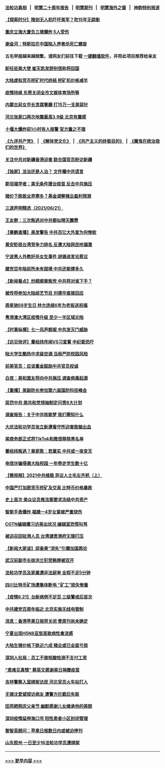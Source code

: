 #### [法轮功真相](https://github.com/gfw-breaker/truth/blob/master/README.md?t=0) &nbsp;&nbsp;|&nbsp;&nbsp; [明慧二十周年报告](https://github.com/gfw-breaker/mh-reports/blob/master/README.md?t=0) &nbsp;&nbsp;|&nbsp;&nbsp;[明慧期刊](https://github.com/gfw-breaker/mh-qikan) &nbsp;&nbsp;|&nbsp;&nbsp; [明慧海外之窗](https://github.com/gfw-breaker/mh-news/blob/master/README.md?t=0) &nbsp;&nbsp;|&nbsp;&nbsp; [神韵特别报道](https://github.com/gfw-breaker/mh-news/blob/master/shenyun.md?t=0)
#### [【探索时分】暗剑无人机吓坏美军？吹15年无踪影](../pages/nsc413/n13037691.md?t=06221852) 
#### [重庆立海大厦负三楼爆炸 5人受伤](../pages/nsc413/n13038792.md?t=06221852) 
#### [谢金河：特斯拉在中国陷入养套杀死亡螺旋](../pages/nsc413/n13038669.md?t=06221852) 
#### 五毛举报越来越频繁，请网友们前往下载 [一键翻墙软件](https://github.com/gfw-breaker/ssr-accounts)，并将此项目推荐给亲友
#### [卸任驻美大使 崔天凯发辞别信称将回国](../pages/nsc413/n13038555.md?t=06221852) 
#### [大陆虚拟货币挖矿时代终结 挖矿机价格减半](../pages/nsc413/n13038479.md?t=06221852) 
#### [疫情持续 东莞关闭全市文娱体育场所等](../pages/nsc413/n13038581.md?t=06221852) 
#### [内蒙古前女市长贪腐奢靡 打15万一支美容针](../pages/nsc413/n13038610.md?t=06221852) 
#### [河北张家口两次地震最高3.9级 北京有震感](../pages/nsc413/n13038298.md?t=06221852) 
#### [十堰大爆炸前1小时有人报警 官方置之不理](../pages/nsc413/n13038482.md?t=06221852) 
#### [《九评共产党》](https://github.com/begood0513/9ping.md/blob/master/README.md) &nbsp;|&nbsp; [《解体党文化》](../../../../jtdwh.md/blob/master/README.md)  &nbsp;|&nbsp; [《共产主义的终极目的》](../../../../gczydzjmd.md/blob/master/README.md) &nbsp;|&nbsp; [《魔鬼在统治我们的世界》](../../../../mgztzwmdsj.md/blob/master/README.md) 
#### [关注中共对新疆香港迫害 联合国官员盼访新疆](../pages/nsc413/n13038297.md?t=06221852) 
#### [【独家】法治还是人治？ 文件曝中共谎言](../pages/nsc413/n13014000.md?t=06221852) 
#### [斯坦福学者：美无条件援台疫苗 反击中共施压](../pages/nsc413/n13038083.md?t=06221852) 
#### [猪价下跌致业界寒冬？基金调整猪企盈利预测](../pages/nsc413/n13038065.md?t=06221852) 
#### [三退声明精选（2021/06/21）](../pages/nsc413/n13038155.md?t=06221852) 
#### [王友群：三次叛逃对中共都似晴天霹雳](../pages/nsc413/n13037608.md?t=06221852) 
#### [【秦鹏直播】美发警告 中共百亿大外宣为何惨败](../pages/nsc413/n13037844.md?t=06221852) 
#### [黄安贬损台湾竞争力排名 反遭大陆网民呛偏激](../pages/nsc413/n13037820.md?t=06221852) 
#### [宁波黑人外教奸杀女生事件 胡锡进言论惹议](../pages/nsc413/n13037727.md?t=06221852) 
#### [建党百年陷前所未有困境 中共还能撑多久](../pages/nsc413/n13037552.md?t=06221852) 
#### [【新闻看点】炒顾顺章叛党 中共将对谁下手？](../pages/nsc413/n13037781.md?t=06221852) 
#### [被传将参加大陆综艺节目 刘德华直接回应](../pages/nsc413/n13037619.md?t=06221852) 
#### [周星驰59岁生日 林允连续6年为老板送祝福](../pages/nsc413/n13037497.md?t=06221852) 
#### [粤港澳大湾区疫情升级 至少一半区域沦陷](../pages/nsc413/n13037407.md?t=06221852) 
#### [【时事纵横】七一风声鹤唳 中共发灭门威胁](../pages/nsc413/n13037806.md?t=06221852) 
#### [【远见快评】董经纬传闻VS习宣誓 中纪委恐吓](../pages/nsc413/n13037799.md?t=06221852) 
#### [陆大学生酷热中求装空调 当局严防校园风险](../pages/nsc413/n13037571.md?t=06221852) 
#### [前美官员：应该重金鼓励中共官员投诚](../pages/nsc413/n13037647.md?t=06221852) 
#### [白宫：美和盟友将向中共施压 调查病毒起源](../pages/nsc413/n13037561.md?t=06221852) 
#### [【重播】美副防长参加第六届国防科技峰会](../pages/nsc413/n13037499.md?t=06221852) 
#### [惩罚中共 美共和党领袖制定问责8大计划](../pages/nsc413/n13037557.md?t=06221852) 
#### [调查报告：关于中共核能梦 我们需知什么](../pages/nsc413/n13037513.md?t=06221852) 
#### [大庆法轮功学员张立新遭看守所迫害致脑出血](../pages/nsc413/n13036915.md?t=06221852) 
#### [美商务部正式将TikTok和微信移除黑名单](../pages/nsc413/n13037440.md?t=06221852) 
#### [董经纬叛逃？章家敦：若属实 中共或一夜变天](../pages/nsc413/n13037328.md?t=06221852) 
#### [电信诈骗侵袭大陆校园 一年卷走学生数十亿](../pages/nsc413/n13037294.md?t=06221852) 
#### [【微视频】2021中共维稳 异议人士毛左齐抓（上）](../pages/nsc413/n13037096.md?t=06221852) 
#### [中国严打加密货币挖矿及交易 比特币价格暴跌](../pages/nsc413/n13037282.md?t=06221852) 
#### [史上首次 美众议员推法案要求冻结中共资产](../pages/nsc413/n13037303.md?t=06221852) 
#### [智能手表爆炸 福建一4岁女童被严重烧伤](../pages/nsc413/n13037250.md?t=06221852) 
#### [CGTN编辑爆习访美出状况 编辑室恐慌叫骂](../pages/nsc413/n13037165.md?t=06221852) 
#### [被迫召回驻港人员 台湾谴责港府无理打压](../pages/nsc413/n13037126.md?t=06221852) 
#### [【新闻大家谈】邱香果“消失”引爆加国舆论](../pages/nsc413/n13036845.md?t=06221852) 
#### [武汉前副市长徐洪兰犯受贿罪被双开](../pages/nsc413/n13036806.md?t=06221852) 
#### [法轮功学员及家属遭非法庭审 全程不足5分钟](../pages/nsc413/n13035007.md?t=06221852) 
#### [四川比特币矿场遭集体断电 “矿工”损失惨重](../pages/nsc413/n13036433.md?t=06221852) 
#### [【疫情6.21】台新病例不足百 三级警戒后首次](../pages/nsc413/n13036526.md?t=06221852) 
#### [中共建党百周年临近 北京实施无线电管制](../pages/nsc413/n13036321.md?t=06221852) 
#### [消息：香港苹果日报将关闭 壹周刊尚未确定](../pages/nsc413/n13036460.md?t=06221852) 
#### [宁夏出现H5N8亚型高致病性禽流感](../pages/nsc413/n13036009.md?t=06221852) 
#### [大陆生猪价格下跌近六成 猪企或已全面亏损](../pages/nsc413/n13035617.md?t=06221852) 
#### [深圳人社局：员工不做核酸检测不支付工资](../pages/nsc413/n13036220.md?t=06221852) 
#### [“患难见真情” 蔡英文感谢美日捐赠疫苗](../pages/nsc413/n13035915.md?t=06221852) 
#### [吉林警察入室绑架访民 河北官员火车站打人](../pages/nsc413/n13035705.md?t=06221852) 
#### [无锡沈爱斌探访病友 遭警方拦截后失联](../pages/nsc413/n13035936.md?t=06221852) 
#### [田亮晒照庆父亲节 幽默感谢儿女继承他的美貌](../pages/nsc413/n13035598.md?t=06221852) 
#### [深圳疫情延伸海口市 阳性患者小区封闭管理](../pages/nsc413/n13035913.md?t=06221852) 
#### [黎智英顾问：苹果日报数日内或被迫停刊](../pages/nsc413/n13035811.md?t=06221852) 
#### [山东胶州 一日至少16法轮功学员遭绑架](../pages/nsc413/n13034634.md?t=06221852) 

----
#### [ >>> 更早内容 <<< ](../indexes/nsc413-earlier.md)
